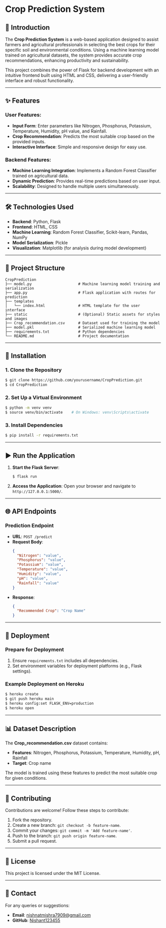 # Crop Prediction System

## 🌟 Introduction

The **Crop Prediction System** is a web-based application designed to assist farmers and agricultural professionals in selecting the best crops for their specific soil and environmental conditions. Using a machine learning model trained on agricultural datasets, the system provides accurate crop recommendations, enhancing productivity and sustainability.

This project combines the power of Flask for backend development with an intuitive frontend built using HTML and CSS, delivering a user-friendly interface and robust functionality.

---

## ✨ Features

### User Features:
- **Input Form**: Enter parameters like Nitrogen, Phosphorus, Potassium, Temperature, Humidity, pH value, and Rainfall.
- **Crop Recommendation**: Predicts the most suitable crop based on the provided inputs.
- **Interactive Interface**: Simple and responsive design for easy use.

### Backend Features:
- **Machine Learning Integration**: Implements a Random Forest Classifier trained on agricultural data.
- **Dynamic Prediction**: Provides real-time predictions based on user input.
- **Scalability**: Designed to handle multiple users simultaneously.

---

## 🛠️ Technologies Used

- **Backend**: Python, Flask
- **Frontend**: HTML, CSS
- **Machine Learning**: Random Forest Classifier, Scikit-learn, Pandas, NumPy
- **Model Serialization**: Pickle
- **Visualization**: Matplotlib (for analysis during model development)

---

## 📂 Project Structure

```
CropPrediction
├── model.py                     # Machine learning model training and serialization
├── app.py                       # Flask application with routes for prediction
├── templates
│   └── index.html               # HTML template for the user interface
├── static                       # (Optional) Static assets for styles and images
├── Crop_recommendation.csv      # Dataset used for training the model
├── model.pkl                    # Serialized machine learning model
├── requirements.txt             # Python dependencies
└── README.md                    # Project documentation
```

---

## 🚀 Installation

### 1. Clone the Repository
```bash
$ git clone https://github.com/yourusername/CropPrediction.git
$ cd CropPrediction
```

### 2. Set Up a Virtual Environment
```bash
$ python -m venv venv
$ source venv/bin/activate    # On Windows: venv\Scripts\activate
```

### 3. Install Dependencies
```bash
$ pip install -r requirements.txt
```

---

## ▶️ Run the Application

1. **Start the Flask Server**:
   ```bash
   $ flask run
   ```

2. **Access the Application**:
   Open your browser and navigate to `http://127.0.0.1:5000/`.

---

## 🌐 API Endpoints

### Prediction Endpoint
- **URL**: `POST /predict`
- **Request Body**:
  ```json
  {
    "Nitrogen": "value",
    "Phosphorus": "value",
    "Potassium": "value",
    "Temperature": "value",
    "Humidity": "value",
    "pH": "value",
    "Rainfall": "value"
  }
  ```
- **Response**:
  ```json
  {
    "Recommended Crop": "Crop Name"
  }
  ```

---

## 🔅 Deployment

### Prepare for Deployment
1. Ensure `requirements.txt` includes all dependencies.
2. Set environment variables for deployment platforms (e.g., Flask settings).

### Example Deployment on Heroku
```bash
$ heroku create
$ git push heroku main
$ heroku config:set FLASK_ENV=production
$ heroku open
```

---

## 📊 Dataset Description

The **Crop_recommendation.csv** dataset contains:
- **Features**: Nitrogen, Phosphorus, Potassium, Temperature, Humidity, pH, Rainfall
- **Target**: Crop name

The model is trained using these features to predict the most suitable crop for given conditions.

---

## 🤝 Contributing

Contributions are welcome! Follow these steps to contribute:
1. Fork the repository.
2. Create a new branch: `git checkout -b feature-name`.
3. Commit your changes: `git commit -m 'Add feature-name'`.
4. Push to the branch: `git push origin feature-name`.
5. Submit a pull request.

---

## 📜 License

This project is licensed under the MIT License.

---

## 📱 Contact

For any queries or suggestions:
- **Email**: nishnatmishra7909@gmail.com
- **GitHub**: [Nishant123455](https://github.com/Nishant123455)

